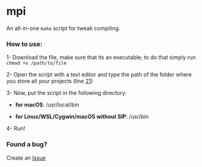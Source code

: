 # mpi
An all-in-one ``make`` script for tweak compiling. 


### How to use:
1- Download the file, make sure that its an executable; to do that simply run ``chmod +x /path/to/file``

2- Open the script with a text editor and type the path of the folder where you store all your projects (line [21](https://github.com/samoht9277/mpi/blob/5d262994809c5234e353fdc7c45aafcade8f92e0/mpi#L21))


3- Now, put the script in the following directory:

* **for macOS**: /usr/local/bin

* **for Linux/WSL/Cygwin/macOS without SIP**: /usr/bin

4- Run!

### Found a bug?
Create an [Issue](https://github.com/samoht9277/mpi/issues)
